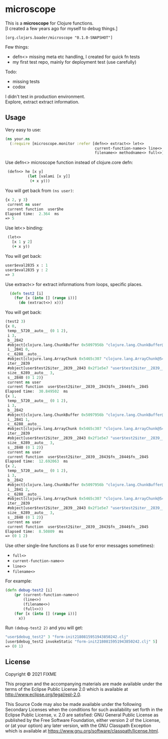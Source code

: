 # microscope

This is a **microscope** for Clojure functions.<BR>
[I created a few years ago for myself to debug things.]

`[org.clojars.baader/microscope "0.1.0-SNAPSHOT"]`

Few things:
- defn<> missing meta etc handling, I created for quick fn tests
- my first test repo, mainly for deployment test (use carefully)

Todo: 
 - missing tests
 - codox


I didn't test in production environment.<BR> 
Explore, extract extract information.


## Usage

Very easy to use:

```clojure
(ns your.ns
  (:require [microscope.monitor :refer [defn<> extract<> let<>
                                        current-function-name<> line<>
                                        filename<> methodname<> full<>]]))
```

Use defn<> microscope function instead of clojure.core defn:
 ```Clojure
  (defn<> he [x y]
           (let [valami [x y]]
            (+ x y)))
```
You will get back from `(ns user)`:

```clojure
{x 2, y 3}
 current ns user 
 current function  user$he
Elapsed time:  2.364  ms
=> 5
```


Use let<> binding:

```clojure
 (let<>
   [x 1 y 2]
   (+ x y))
```

You will get back:

```clojure
user$eval2835 x : 1
user$eval2835 y : 2
=> 3
```

Use extract<> for extract informations from loops, specific places. 

```clojure
  (defn test2 [i]
    (for [x (into [] (range i))]
      (do (extract<>) x)))
```

You will get back:

```clojure
(test2 3)
{x 0,
 temp__5720__auto__ (0 1 2),
 i 3,
 b__2842
 #object[clojure.lang.ChunkBuffer 0x5097956b "clojure.lang.ChunkBuffer@5097956b"],
 i__2841 0,
 c__6288__auto__
 #object[clojure.lang.ArrayChunk 0x5465c307 "clojure.lang.ArrayChunk@5465c307"],
 iter__2839
 #object[user$test2$iter__2839__2843 0x2f1e5e7 "user$test2$iter__2839__2843@2f1e5e7"],
 size__6289__auto__ 3,
 s__2840 (0 1 2)}
 current ns user 
 current function  user$test2$iter__2839__2843$fn__2844$fn__2845
Elapsed time:  30.849502  ms
{x 1,
 temp__5720__auto__ (0 1 2),
 i 3,
 b__2842
 #object[clojure.lang.ChunkBuffer 0x5097956b "clojure.lang.ChunkBuffer@5097956b"],
 i__2841 1,
 c__6288__auto__
 #object[clojure.lang.ArrayChunk 0x5465c307 "clojure.lang.ArrayChunk@5465c307"],
 iter__2839
 #object[user$test2$iter__2839__2843 0x2f1e5e7 "user$test2$iter__2839__2843@2f1e5e7"],
 size__6289__auto__ 3,
 s__2840 (0 1 2)}
 current ns user 
 current function  user$test2$iter__2839__2843$fn__2844$fn__2845
Elapsed time:  12.692063  ms
{x 2,
 temp__5720__auto__ (0 1 2),
 i 3,
 b__2842
 #object[clojure.lang.ChunkBuffer 0x5097956b "clojure.lang.ChunkBuffer@5097956b"],
 i__2841 2,
 c__6288__auto__
 #object[clojure.lang.ArrayChunk 0x5465c307 "clojure.lang.ArrayChunk@5465c307"],
 iter__2839
 #object[user$test2$iter__2839__2843 0x2f1e5e7 "user$test2$iter__2839__2843@2f1e5e7"],
 size__6289__auto__ 3,
 s__2840 (0 1 2)}
 current ns user 
 current function  user$test2$iter__2839__2843$fn__2844$fn__2845
Elapsed time:  8.50809  ms
=> (0 1 2)
```

Use other single-line functions as (I use for error messages sometimes): 
- `full<>`
- `current-function-name<>`
- `line<>`
- `filename<>`

For example:

```clojure
(defn debug-test2 [i]
    (pr (current-function-name<>)
        (line<>)
        (filename<>)
        (full<>))
    (for [x (into [] (range i))]
      x))
```

 Run `(debug-test2 2)` and you will get:
 
 ```clojure
"user$debug_test2" 3 "form-init2180815951943850242.clj" 
[user$debug_test2 invokeStatic "form-init2180815951943850242.clj" 5]
=> (0 1)
```


## License

Copyright © 2021 FIXME

This program and the accompanying materials are made available under the
terms of the Eclipse Public License 2.0 which is available at
http://www.eclipse.org/legal/epl-2.0.

This Source Code may also be made available under the following Secondary
Licenses when the conditions for such availability set forth in the Eclipse
Public License, v. 2.0 are satisfied: GNU General Public License as published by
the Free Software Foundation, either version 2 of the License, or (at your
option) any later version, with the GNU Classpath Exception which is available
at https://www.gnu.org/software/classpath/license.html.
